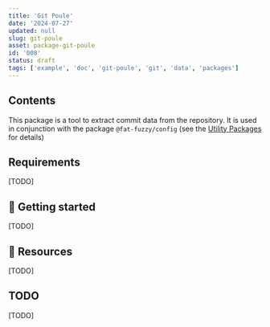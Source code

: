 ```yaml
---
title: 'Git Poule'
date: '2024-07-27'
updated: null
slug: git-poule
asset: package-git-poule
id: '008'
status: draft
tags: ['example', 'doc', 'git-poule', 'git', 'data', 'packages']
---
```


## Contents

This package is a tool to extract commit data from the repository.
It is used in conjunction with the package `@fat-fuzzy/config` (see the [Utility Packages](/doc/usage/utilities) for details)

## Requirements

[TODO]

## 🚧 Getting started

[TODO]

## 🚧 Resources

[TODO]

## TODO

[TODO]
